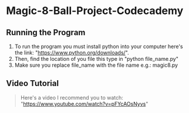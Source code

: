 # Magic-8-Ball-Project-Codecademy

## Running the Program

1. To run the program you must install python into your computer here's the link: "https://www.python.org/downloads/".
2. Then, find the location of you file this type in "python file_name.py"
3. Make sure you replace file_name with the file name e.g.: magic8.py

## Video Tutorial

> Here's a video I recommend you to watch: "https://www.youtube.com/watch?v=pFYcAOsNyvs"
